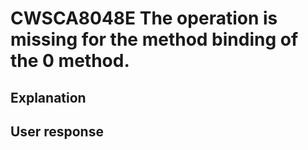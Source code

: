 # CWSCA8048E The operation is missing for the method binding of the 0 method.

## Explanation

## User response